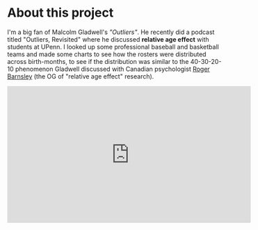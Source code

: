 # About this project

I'm a big fan of Malcolm Gladwell's *"Outliers"*. He recently did a podcast titled "Outliers, Revisited" where he discussed **relative age effect** with students at UPenn. I looked up some professional baseball and basketball teams and made some charts to see how the rosters were distributed across birth-months, to see if the distribution was similar to the 40-30-20-10 phenomenon Gladwell discussed with Canadian psychologist [Roger Barnsley](https://scholar.google.ca/citations?user=Ex-lR0YAAAAJ&hl=en) (the OG of "relative age effect" research).

<iframe width="560" height="315" src="https://www.youtube.com/embed/VedGIR9v9G8" title="YouTube video player" frameborder="0" allow="accelerometer; autoplay; clipboard-write; encrypted-media; gyroscope; picture-in-picture" allowfullscreen></iframe>